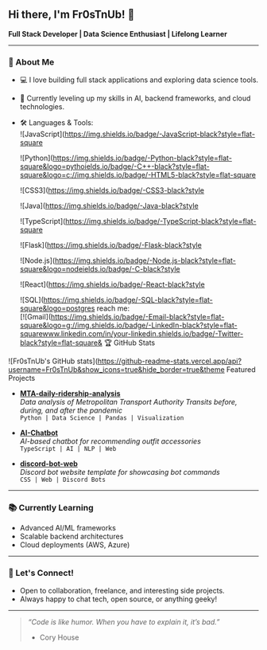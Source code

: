 ## Hi there, I'm Fr0sTnUb! 👋



**Full Stack Developer | Data Science Enthusiast | Lifelong Learner**

---

### 🚀 About Me

- 💻 I love building full stack applications and exploring data science tools.
- 🌱 Currently leveling up my skills in AI, backend frameworks, and cloud technologies.
- 🛠️ Languages & Tools:  
  ![JavaScript](https://img.shields.io/badge/-JavaScript-black?style=flat-square  
   
  ![Python](https://img.shields.io/badge/-Python-black?style=flat-square&logo=pythoields.io/badge/-C++-black?style=flat-square&logo=c://img.shields.io/badge/-HTML5-black?style=flat-square  
   
   
   
   
  ![CSS3](https://img.shields.io/badge/-CSS3-black?style  
   
   
   
   
   
  ![Java](https://img.shields.io/badge/-Java-black?style  
   
   
   
   
   
   
  ![TypeScript](https://img.shields.io/badge/-TypeScript-black?style=flat-square  
   
   
   
   
   
   
   
  ![Flask](https://img.shields.io/badge/-Flask-black?style  
   
   
   
   
   
   
   
   
  ![Node.js](https://img.shields.io/badge/-Node.js-black?style=flat-square&logo=nodeields.io/badge/-C-black?style  
   
   
   
   
   
   
   
   
   
   
  ![React](https://img.shields.io/badge/-React-black?style  
   
   
   
   
   
   
   
   
   
   
   
  ![SQL](https://img.shields.io/badge/-SQL-black?style=flat-square&logo=postgres reach me:  
  [![Gmail](https://img.shields.io/badge/-Email-black?style=flat-square&logo=g://img.shields.io/badge/-LinkedIn-black?style=flat-squarewww.linkedin.com/in/your-linkedin.shields.io/badge/-Twitter-black?style=flat-square& 🏆 GitHub Stats

![Fr0sTnUb's GitHub stats](https://github-readme-stats.vercel.app/api?username=Fr0sTnUb&show_icons=true&hide_border=true&theme Featured Projects

- **[MTA-daily-ridership-analysis](https://github.com/Fr0sTnUb/MTA-daily-ridership-analysis)**  
  *Data analysis of Metropolitan Transport Authority Transits before, during, and after the pandemic*  
  `Python | Data Science | Pandas | Visualization`

- **[AI-Chatbot](https://github.com/Fr0sTnUb/AI-Chatbot)**  
  *AI-based chatbot for recommending outfit accessories*  
  `TypeScript | AI | NLP | Web`

- **[discord-bot-web](https://github.com/Fr0sTnUb/discord-bot-web)**  
  *Discord bot website template for showcasing bot commands*  
  `CSS | Web | Discord Bots`

---

### 📚 Currently Learning

- Advanced AI/ML frameworks
- Scalable backend architectures
- Cloud deployments (AWS, Azure)

---

### 🧩 Let's Connect!

- Open to collaboration, freelance, and interesting side projects.
- Always happy to chat tech, open source, or anything geeky!

---

> _“Code is like humor. When you have to explain it, it’s bad.”_  
> - Cory House
